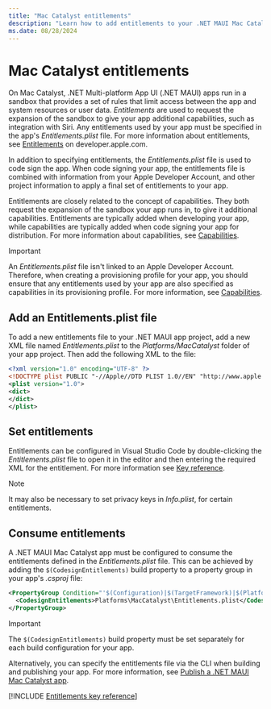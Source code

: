 ```yaml
---
title: "Mac Catalyst entitlements"
description: "Learn how to add entitlements to your .NET MAUI Mac Catalyst app, to request access to specific system resources or user data."
ms.date: 08/28/2024
---
```


# Mac Catalyst entitlements

On Mac Catalyst, .NET Multi-platform App UI (.NET MAUI) apps run in a sandbox that provides a set of rules that limit access between the app and system resources or user data. *Entitlements* are used to request the expansion of the sandbox to give your app additional capabilities, such as integration with Siri. Any entitlements used by your app must be specified in the app's *Entitlements.plist* file. For more information about entitlements, see [Entitlements](https://developer.apple.com/documentation/bundleresources/entitlements) on developer.apple.com.

In addition to specifying entitlements, the *Entitlements.plist* file is used to code sign the app. When code signing your app, the entitlements file is combined with information from your Apple Developer Account, and other project information to apply a final set of entitlements to your app.

Entitlements are closely related to the concept of capabilities. They both request the expansion of the sandbox your app runs in, to give it additional capabilities. Entitlements are typically added when developing your app, while capabilities are typically added when code signing your app for distribution. For more information about capabilities, see [Capabilities](capabilities.md).

> [!IMPORTANT]
> An *Entitlements.plist* file isn't linked to an Apple Developer Account. Therefore, when creating a provisioning profile for your app, you should ensure that any entitlements used by your app are also specified as capabilities in its provisioning profile. For more information, see [Capabilities](capabilities.md).

## Add an Entitlements.plist file

To add a new entitlements file to your .NET MAUI app project, add a new XML file named *Entitlements.plist* to the *Platforms/MacCatalyst* folder of your app project. Then add the following XML to the file:

```xml
<?xml version="1.0" encoding="UTF-8" ?>
<!DOCTYPE plist PUBLIC "-//Apple//DTD PLIST 1.0//EN" "http://www.apple.com/DTDs/PropertyList-1.0.dtd">
<plist version="1.0">
<dict>
</dict>
</plist>
```

## Set entitlements

Entitlements can be configured in Visual Studio Code by double-clicking the *Entitlements.plist* file to open it in the editor and then entering the required XML for the entitlement. For more information see [Key reference](#key-reference).

> [!NOTE]
> It may also be necessary to set privacy keys in *Info.plist*, for certain entitlements.

## Consume entitlements

A .NET MAUI Mac Catalyst app must be configured to consume the entitlements defined in the *Entitlements.plist* file. This can be achieved by adding the `$(CodesignEntitlements)` build property to a property group in your app's *.csproj* file:

```xml
<PropertyGroup Condition="'$(Configuration)|$(TargetFramework)|$(Platform)'=='Debug|net8.0-maccatalyst|AnyCPU'">
  <CodesignEntitlements>Platforms\MacCatalyst\Entitlements.plist</CodesignEntitlements>
</PropertyGroup>
```

> [!IMPORTANT]
> The `$(CodesignEntitlements)` build property must be set separately for each build configuration for your app.

Alternatively, you can specify the entitlements file via the CLI when building and publishing your app. For more information, see [Publish a .NET MAUI Mac Catalyst app](~/mac-catalyst/deployment/index.md).

[!INCLUDE [Entitlements key reference](../macios/includes/entitlements-reference.md)]

